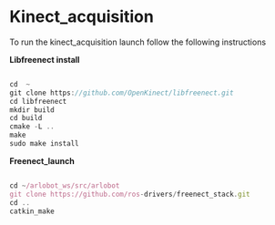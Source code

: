 # Kinect_acquisition

To run the kinect_acquisition launch follow the following instructions

**Libfreenect install**

```javascript

cd  ~
git clone https://github.com/OpenKinect/libfreenect.git
cd libfreenect
mkdir build
cd build
cmake -L ..
make
sudo make install

```

**Freenect_launch**

```javascript

cd ~/arlobot_ws/src/arlobot
git clone https://github.com/ros-drivers/freenect_stack.git
cd ..
catkin_make

```
